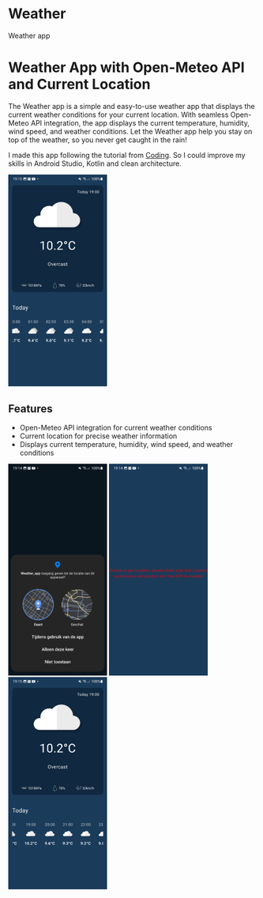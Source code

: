 # Weather
Weather app
# Weather App with Open-Meteo API and Current Location

The Weather app is a simple and easy-to-use weather app that displays the current weather conditions for your current location. With seamless Open-Meteo API integration, the app displays the current temperature, humidity, wind speed, and weather conditions. Let the Weather app help you stay on top of the weather, so you never get caught in the rain!

I made this app following the tutorial from [Coding](https://www.youtube.com/watch?v=eAbKK7JNxCE). So I could improve my skills in Android Studio, Kotlin and clean architecture.

<img src="./images/Screenshot_20230515_191514_Weather_app.jpg" width="200">

## Features
- Open-Meteo API integration for current weather conditions
- Current location for precise weather information
- Displays current temperature, humidity, wind speed, and weather conditions

<img src="./images/Screenshot_20230515_191440_Permission_controller.jpg" width="200"> <img src="./images/Screenshot_20230515_191456_Weather_app.jpg" width="200"> <img src="./images/Screenshot_20230515_191521_Weather_app.jpg" width="200">

